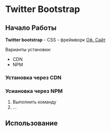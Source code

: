 # Twitter Bootstrap
## Начало Работы
**Twitter bootstrap** - CSS - фреймворк [Оф. Сайт](https://getstraped.com) 

Варианты установки:
* CDN
* NPM
### Установка через CDN

### Усиановка через NPM
1. Выполнить команду
1. ...
## Использование